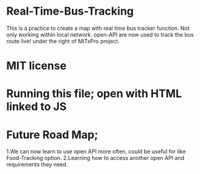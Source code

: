 # Real-Time-Bus-Tracking
This is a practice to create a map with real time bus tracker function.
Not only working within local network. open-API are now used to track the bus route live!
under the right of MITxPro project.
# MIT license

# Running this file; open with HTML linked to JS 

# Future Road Map; 
1.We can now learn to use open API more often, could be useful for like Food-Tracking option.
2.Learning how to access another open API and requirements they need. 
